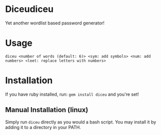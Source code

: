 # Diceudiceu

Yet another wordlist based password generator!

# Usage

`diceu <number of words (default: 6)> <sym: add symbols> <num: add numbers> <leet: replace letters with numbers>`

# Installation
If you have ruby installed, run: `gem install diceu` and you're set!
## Manual Installation (linux)
Simply run `diceu` directly as you would a bash script. You may install it by adding it to a directory in your PATH.
